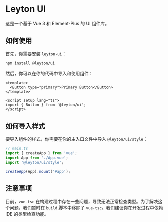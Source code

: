 # Leyton UI

这是一个基于 Vue 3 和 Element-Plus 的 UI 组件库。

## 如何使用

首先，你需要安装 `leyton-ui`：

```bash
npm install @leyton/ui
```

然后，你可以在你的代码中导入和使用组件：

```vue
<template>
  <Button type="primary">Primary Button</Button>
</template>

<script setup lang="ts">
import { Button } from '@leyton/ui';
</script>
```

## 如何导入样式

要导入组件的样式，你需要在你的主入口文件中导入 `@leyton/ui/style`：

```ts
// main.ts
import { createApp } from 'vue';
import App from './App.vue';
import '@leyton/ui/style';

createApp(App).mount('#app');
```

## 注意事项

目前，`vue-tsc` 在构建过程中存在一些问题，导致无法正常检查类型。为了解决这个问题，我们暂时在 `build` 脚本中移除了 `vue-tsc`。我们建议你在开发过程中依赖 IDE 的类型检查功能。
